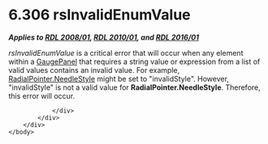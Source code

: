 <html dir="LTR" xmlns:mshelp="http://msdn.microsoft.com/mshelp" xmlns:ddue="http://ddue.schemas.microsoft.com/authoring/2003/5" xmlns:xlink="http://www.w3.org/1999/xlink" xmlns:tool="http://www.microsoft.com/tooltip">
    <head>
        <meta http-equiv="Content-Type" content="text/html; CHARSET=utf-8"></meta>
        <meta name="save" content="history"></meta>
        <title>6.306 rsInvalidEnumValue</title>
        <xml>
            <mshelp:toctitle title="6.306 rsInvalidEnumValue"></mshelp:toctitle>
            <mshelp:rltitle title="[MS-RDL]: rsInvalidEnumValue"></mshelp:rltitle>
            <mshelp:keyword index="A" term="3aa6488b-d3d8-4fa5-8326-57a1eb4a7db0"></mshelp:keyword>
            <mshelp:attr name="DCSext.ContentType" value="open specification"></mshelp:attr>
            <mshelp:attr name="AssetID" value="3aa6488b-d3d8-4fa5-8326-57a1eb4a7db0"></mshelp:attr>
            <mshelp:attr name="TopicType" value="kbRef"></mshelp:attr>
            <mshelp:attr name="DCSext.Title" value="[MS-RDL]: rsInvalidEnumValue" />
        </xml>
    </head>
    <body>
        <div id="header">
            <h1 class="heading">6.306 rsInvalidEnumValue</h1>
        </div>
        <div id="mainSection">
            <div id="mainBody">
                <div id="allHistory" class="saveHistory"></div>
                <div id="sectionSection0" class="section" name="collapseableSection">
                    

<p><b><i>Applies to </i></b><a href="1e855f94-4617-47e4-b89e-0856c6cb420f.md"><b><i>RDL 2008/01</i></b></a><b><i>,
</i></b><a href="3428e690-a348-4ec7-8a6a-8efb42d2cdee.md"><b><i>RDL 2010/01</i></b></a><b><i>,
and </i></b><a href="52ce3983-2bfc-4e72-9359-42aaf5fe4509.md"><b><i>RDL 2016/01</i></b></a></p>

<p><i>rsInvalidEnumValue</i> is a critical error that will
occur when any element within a <a href="f01744d3-79fa-4f30-94bf-a1ffa6bde2ac.md">GaugePanel</a> that requires a
string value or expression from a list of valid values contains an invalid
value. For example, <a href="2bf22a11-ba0b-489b-bcdd-7a41dc54ff0d.md">RadialPointer.NeedleStyle</a>
might be set to &quot;invalidStyle&quot;. However, &quot;invalidStyle&quot; is
not a valid value for <b>RadialPointer.NeedleStyle</b>. Therefore, this error
will occur.</p>


                </div>
            </div>
        </div>
    </body>
</html>